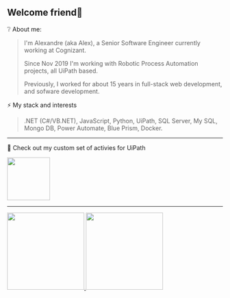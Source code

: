 ## Welcome friend👋

❔ About me:

> I'm Alexandre (aka Alex), a Senior Software Engineer currently working at Cognizant.
> 
> Since Nov 2019 I'm working with Robotic Process Automation projects, all UiPath based.
> 
> Previously, I worked for about 15 years in full-stack web development, and sofware development.

⚡ My stack and interests

> .NET (C#/VB.NET), JavaScript, Python, UiPath, SQL Server, My SQL, Mongo DB, Power Automate, Blue Prism, Docker.

---

🎯 Check out my custom set of activies for UiPath
<div>
<a href="https://github.com/Autossential"><img loading="lazy" height="100px" width="100px" src="https://avatars.githubusercontent.com/u/98168264?s=200&v=4" /></a>
</div>

---

<div>
<a href="https://github.com/alexandretperez">
<img loading="lazy" height="180em" src="https://github-readme-stats.vercel.app/api/top-langs/?username=alexandretperez&layout=compact&langs_count=7&theme=tokyonight"/>
<img loading="lazy" height="180em" src="https://github-readme-stats.vercel.app/api?username=alexandretperez&show_icons=true&include_all_commits=true&count_private=true&theme=tokyonight"/>
</div>
